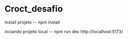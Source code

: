 # Croct_desafio

Install projeto --
npm install

inciando projeto local --
npm run dev
http://localhost:5173/
